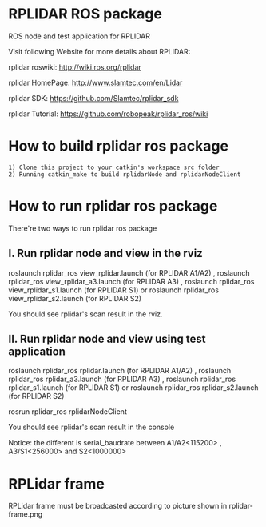 RPLIDAR ROS package
=====================================================================

ROS node and test application for RPLIDAR

Visit following Website for more details about RPLIDAR:

rplidar roswiki: http://wiki.ros.org/rplidar

rplidar HomePage:   http://www.slamtec.com/en/Lidar

rplidar SDK: https://github.com/Slamtec/rplidar_sdk

rplidar Tutorial:  https://github.com/robopeak/rplidar_ros/wiki

How to build rplidar ros package
=====================================================================
    1) Clone this project to your catkin's workspace src folder
    2) Running catkin_make to build rplidarNode and rplidarNodeClient

How to run rplidar ros package
=====================================================================
There're two ways to run rplidar ros package

I. Run rplidar node and view in the rviz
------------------------------------------------------------
roslaunch rplidar_ros view_rplidar.launch (for RPLIDAR A1/A2)
,
roslaunch rplidar_ros view_rplidar_a3.launch (for RPLIDAR A3)
,
roslaunch rplidar_ros view_rplidar_s1.launch (for RPLIDAR S1)
or
roslaunch rplidar_ros view_rplidar_s2.launch (for RPLIDAR S2)

You should see rplidar's scan result in the rviz.

II. Run rplidar node and view using test application
------------------------------------------------------------
roslaunch rplidar_ros rplidar.launch (for RPLIDAR A1/A2)
,
roslaunch rplidar_ros rplidar_a3.launch (for RPLIDAR A3)
,
roslaunch rplidar_ros rplidar_s1.launch (for RPLIDAR S1)
or
roslaunch rplidar_ros rplidar_s2.launch (for RPLIDAR S2)

rosrun rplidar_ros rplidarNodeClient

You should see rplidar's scan result in the console

Notice: the different is serial_baudrate between A1/A2<115200> , A3/S1<256000> and S2<1000000>

RPLidar frame
=====================================================================
RPLidar frame must be broadcasted according to picture shown in rplidar-frame.png
